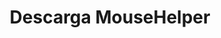 ﻿---
lang: es
title: Descarga MouseHelper
sections:
  - section_id: download
    type: section_download
    background: gray
    title: Descarga MouseHelper
    subtitle: Mouse Helper está disponible para descargar en los siguientes formatos
    download_plans:
      - title: 'MouseHelper.exe'
        subtitle: Windows 7 (y superior)
        price: 'Instalador independiente v.3.0.0'
        details: >
          Haz clic en el botón inferior para descargar la última versión del instalador de MouseHelper
        highlight: true
        actions:
          - label: Descargar
            url: >-
              https://github.com/clssystem/MouseHelperReleases/releases/latest/download/MouseHelper.exe
            style: primary
      - title: 'MouseHelper.zip'
        subtitle: Windows 7 (y superior)
        price: Fichero ZIP
        details: >
          Haz clic en el botón inferior para descargar la última versión de Mouse Helper en formato ZIP
        highlight: false
        actions:
          - label: Descargar
            url: >-
              https://github.com/clssystem/MouseHelperReleases/releases/latest/download/MouseHelper.zip
            style: primary
            has_icon: false
            icon: arrow-left
            icon_position: left
            new_window: false
            no_follow: false
            type: action
        type: download_plan
  - section_id: features
    type: section_features
    background: gray
    features:
      - subtitle: 'Instalador independiente'
        content: >-
          Descarga el fichero de instalación y sigue las instrucciones, dependiendo de tu navegador de internet
          
          
          Si tienes problemas haciendo la instalación (porque tu antivirus lo bloquea, por ejemplo) intenta
          lo siguiente:

          * Desactiva tu antivirus (o añade una excepción para MouseHelper.exe), después intenta la descarga e instalación de nuevo, y finalmente activa de nuevo tu antivirus

            Este programa está firmado digitalmente por mi, y tiene todas las garantías, pero como accede al ratón y al teclado a muy bajo nivel, algunos antivirus pueden incorrectamente detectarlo como un falso positivo
            
            Hasta donde sea posible, intentaré contactar con las compañias antivirus para que lo tengan en cuenta

          * Si no lo puedes hacer, entonces sigue las instrucciones del método del fichero ZIP


          * Si aún así continúas teniendo problemas, contacta conmigo vía email en [mousehelper@outlook.es](mailto://mousehelper@outlook.es) e intentaré ayudarte personalmente
             
          **Ten en cuenta que te ofrezco esta ayuda altruísticamente y que detrás de este proyecto sólo estoy yo, dedicándole mi tiempo libre, así que ten paciencia si tardo en contestarte**
        actions:
          - label: Ver instrucciones
            url: >-
              /:pagelang:/images/HowToInstallEdge.gif
            style: secondary
      - subtitle: 'ZIP file'
        content: Descarga el fichero ZIP y sigue las instrucciones
        actions:
          - label: Ver instrucciones
            url: >-
              /:pagelang:/images/HowToInstallManual.gif
            style: secondary
seo:
  title: Descarga MouseHelper
  description: Esta es la página de descarga de MouseHelper
  extra:
    - name: 'og:type'
      value: website
      keyName: property
    - name: 'og:title'
      value: Descarga MouseHelper
      keyName: property
    - name: 'og:description'
      value: Esta es la página de descarga de MouseHelper
      keyName: property
    - name: 'twitter:card'
      value: summary_large_image
    - name: 'twitter:title'
      value: Descarga MouseHelper
    - name: 'twitter:description'
      value: Esta es la página de descarga de MouseHelper
layout: landing
---
